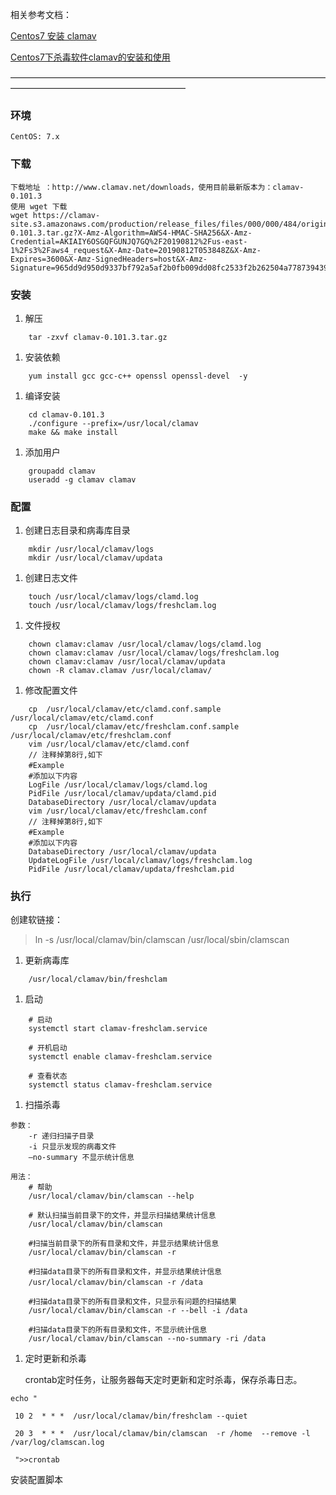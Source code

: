 相关参考文档：

[Centos7 安装 clamav](https://www.cnblogs.com/lexihc/p/11339921.html)

[Centos7下杀毒软件clamav的安装和使用](https://www.cnblogs.com/ghl1024/p/9018212.html)

————————————————————————————————————————————————————————



### 环境

```
CentOS: 7.x
```

### 下载

```
下载地址 ：http://www.clamav.net/downloads，使用目前最新版本为：clamav-0.101.3
使用 wget 下载
wget https://clamav-site.s3.amazonaws.com/production/release_files/files/000/000/484/original/clamav-0.101.3.tar.gz?X-Amz-Algorithm=AWS4-HMAC-SHA256&X-Amz-Credential=AKIAIY6OSGQFGUNJQ7GQ%2F20190812%2Fus-east-1%2Fs3%2Faws4_request&X-Amz-Date=20190812T053848Z&X-Amz-Expires=3600&X-Amz-SignedHeaders=host&X-Amz-Signature=965dd9d950d9337bf792a5af2b0fb009dd08fc2533f2b262504a778739439b64
```

### 安装

1. 解压

```
    tar -zxvf clamav-0.101.3.tar.gz
```

1. 安装依赖

```
    yum install gcc gcc-c++ openssl openssl-devel  -y
```

1. 编译安装

```
    cd clamav-0.101.3
    ./configure --prefix=/usr/local/clamav
    make && make install
```

1. 添加用户

```
    groupadd clamav
    useradd -g clamav clamav
```

### 配置

1. 创建日志目录和病毒库目录

```
    mkdir /usr/local/clamav/logs
    mkdir /usr/local/clamav/updata
```

1. 创建日志文件

```
    touch /usr/local/clamav/logs/clamd.log
    touch /usr/local/clamav/logs/freshclam.log
```

1. 文件授权

```
    chown clamav:clamav /usr/local/clamav/logs/clamd.log
    chown clamav:clamav /usr/local/clamav/logs/freshclam.log
    chown clamav:clamav /usr/local/clamav/updata
    chown -R clamav.clamav /usr/local/clamav/
```

1. 修改配置文件

```
    cp  /usr/local/clamav/etc/clamd.conf.sample /usr/local/clamav/etc/clamd.conf
    cp  /usr/local/clamav/etc/freshclam.conf.sample /usr/local/clamav/etc/freshclam.conf
    vim /usr/local/clamav/etc/clamd.conf
    // 注释掉第8行,如下
    #Example　　
    #添加以下内容
    LogFile /usr/local/clamav/logs/clamd.log
    PidFile /usr/local/clamav/updata/clamd.pid
    DatabaseDirectory /usr/local/clamav/updata
    vim /usr/local/clamav/etc/freshclam.conf
    // 注释掉第8行,如下
    #Example　　
    #添加以下内容
    DatabaseDirectory /usr/local/clamav/updata
    UpdateLogFile /usr/local/clamav/logs/freshclam.log
    PidFile /usr/local/clamav/updata/freshclam.pid
```

### 执行

创建软链接：

> ln -s /usr/local/clamav/bin/clamscan /usr/local/sbin/clamscan

1. 更新病毒库

```
    /usr/local/clamav/bin/freshclam
```

1. 启动

```
    # 启动
    systemctl start clamav-freshclam.service    
    
    # 开机启动
    systemctl enable clamav-freshclam.service 
    
    # 查看状态
    systemctl status clamav-freshclam.service
```

1. 扫描杀毒

```
参数：
    -r 递归扫描子目录
    -i 只显示发现的病毒文件
    –no-summary 不显示统计信息

用法：
    # 帮助
    /usr/local/clamav/bin/clamscan --help     
    
    # 默认扫描当前目录下的文件，并显示扫描结果统计信息            
    /usr/local/clamav/bin/clamscan
    
    #扫描当前目录下的所有目录和文件，并显示结果统计信息
    /usr/local/clamav/bin/clamscan -r
    
    #扫描data目录下的所有目录和文件，并显示结果统计信息　                 
    /usr/local/clamav/bin/clamscan -r /data　 
    
    #扫描data目录下的所有目录和文件，只显示有问题的扫描结果            
    /usr/local/clamav/bin/clamscan -r --bell -i /data  
    
    #扫描data目录下的所有目录和文件，不显示统计信息  
    /usr/local/clamav/bin/clamscan --no-summary -ri /data
```

1. 定时更新和杀毒

   crontab定时任务，让服务器每天定时更新和定时杀毒，保存杀毒日志。

```
echo "

 10 2  * * *  /usr/local/clamav/bin/freshclam --quiet

 20 3  * * *  /usr/local/clamav/bin/clamscan  -r /home  --remove -l /var/log/clamscan.log

 ">>crontab
```

安装配置脚本